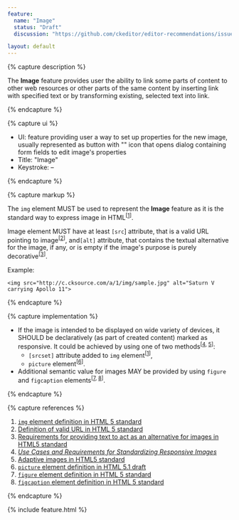 ```yaml
---
feature:
  name: "Image"
  status: "Draft"
  discussion: "https://github.com/ckeditor/editor-recommendations/issues/14"

layout: default
---
```


{% capture description %}

The **Image** feature provides user the ability to link some parts of content to other web resources or other parts of the same content by inserting link with specified text or by transforming existing, selected text into link.

{% endcapture %}

{% capture ui %}

 * UI: feature providing user a way to set up properties for the new image, usually represented as button with "<i class="glyphicon glyphicon-picture" aria-label="Image" title="Image"></i>" icon that opens dialog containing form fields to edit image's properties
 * Title: "Image"
 * Keystroke: –

{% endcapture %}

{% capture markup %}

The `img` element MUST be used to represent the **Image** feature as it is the standard way to express image in HTML<sup>[[1](#ref1)]</sup>.

Image element MUST have at least `[src`] attribute, that is a valid URL pointing to image<sup>[[2](#ref2)]</sup>, and`[alt]` attribute, that contains the textual alternative for the image, if any, or is empty if the image's purpose is purely decorative<sup>[[3](#ref3)]</sup>.

Example:

```
<img src="http://c.cksource.com/a/1/img/sample.jpg" alt="Saturn V carrying Apollo 11">
```

{% endcapture %}

{% capture implementation %}

* If the image is intended to be displayed on wide variety of devices, it SHOULD be declaratively (as part of created content) marked as responsive. It could be achieved by using one of two methods<sup>[[4](#ref4), [5](#ref5)]</sup>:
	* `[srcset]` attribute added to `img` element<sup>[[1](#ref1)]</sup>,
	* `picture` element<sup>[[6](#ref6)]</sup>.
* Additional semantic value for images MAY be provided by using `figure` and `figcaption` elements<sup>[[7](#ref7), [8](#ref8)]</sup>.

{% endcapture %}

{% capture references %}

1. <a id="ref1"></a>[`img` element definition in HTML 5 standard](http://www.w3.org/TR/html5/embedded-content-0.html#the-img-element)
2. <a id="ref2"></a>[Definition of valid URL in HTML 5 standard](http://www.w3.org/TR/html5/infrastructure.html#urls)
3. <a id="ref3"></a>[Requirements for providing text to act as an alternative for images in HTML5 standard](http://www.w3.org/TR/html5/embedded-content-0.html#alt)
4. <a id="ref4"></a>[<i>Use Cases and Requirements for Standardizing Responsive Images</i>](http://usecases.responsiveimages.org/)
5. <a id="ref5"></a>[Adaptive images in HTML5 standard](http://www.w3.org/TR/html51/semantics.html#adaptive-images)
6. <a id="ref6"></a>[`picture` element definition in HTML 5.1 draft](http://www.w3.org/TR/html51/semantics.html#the-picture-element)
7. <a id="ref7"></a>[`figure` element definition in HTML 5 standard](http://www.w3.org/TR/html5/grouping-content.html#the-figure-element)
8. <a id="ref8"></a>[`figcaption` element definition in HTML 5 standard](http://www.w3.org/TR/html5/grouping-content.html#the-figcaption-element)

{% endcapture %}

{% include feature.html %}
